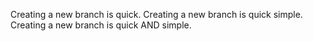 Creating a new branch is quick.
Creating a new branch is quick  simple.
Creating a new branch is quick AND simple.